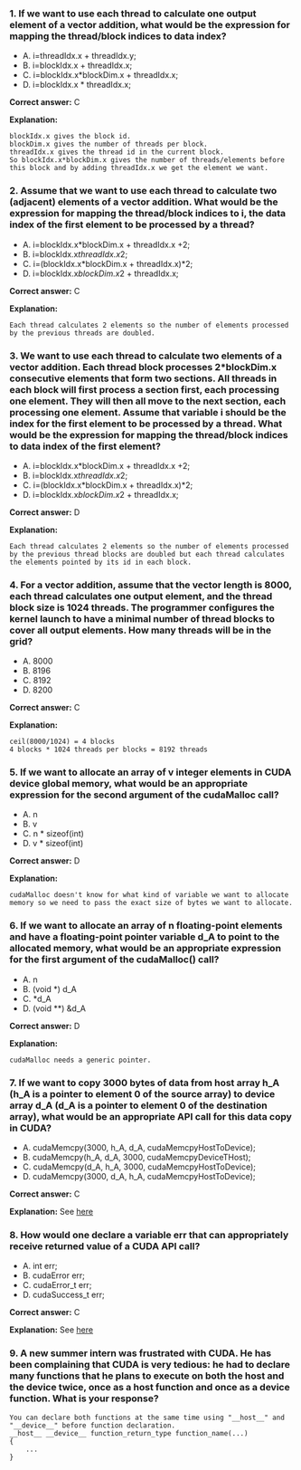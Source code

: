 ### 1. If we want to use each thread to calculate one output element of a vector addition, what would be the expression for mapping the thread/block indices to data index?
- A. i=threadIdx.x + threadIdx.y;
- B. i=blockIdx.x + threadIdx.x;
- C. i=blockIdx.x*blockDim.x + threadIdx.x;
- D. i=blockIdx.x * threadIdx.x;

**Correct answer:** C

**Explanation:**
```
blockIdx.x gives the block id.
blockDim.x gives the number of threads per block.
threadIdx.x gives the thread id in the current block.
So blockIdx.x*blockDim.x gives the number of threads/elements before this block and by adding threadIdx.x we get the element we want.
```

### 2. Assume that we want to use each thread to calculate two (adjacent) elements of a vector addition. What would be the expression for mapping the thread/block indices to i, the data index of the first element to be processed by a thread?
- A. i=blockIdx.x*blockDim.x + threadIdx.x +2;
- B. i=blockIdx.x*threadIdx.x*2;
- C. i=(blockIdx.x*blockDim.x + threadIdx.x)*2;
- D. i=blockIdx.x*blockDim.x*2 + threadIdx.x;

**Correct answer:** C

**Explanation:**
```
Each thread calculates 2 elements so the number of elements processed by the previous threads are doubled.   
```

### 3. We want to use each thread to calculate two elements of a vector addition. Each thread block processes 2*blockDim.x consecutive elements that form two sections. All threads in each block will first process a section first, each processing one element. They will then all move to the next section, each processing one element. Assume that variable i should be the index for the first element to be processed by a thread. What would be the expression for mapping the thread/block indices to data index of the first element?
- A. i=blockIdx.x*blockDim.x + threadIdx.x +2;
- B. i=blockIdx.x*threadIdx.x*2;
- C. i=(blockIdx.x*blockDim.x + threadIdx.x)*2;
- D. i=blockIdx.x*blockDim.x*2 + threadIdx.x;

**Correct answer:** D

**Explanation:**
```
Each thread calculates 2 elements so the number of elements processed by the previous thread blocks are doubled but each thread calculates the elements pointed by its id in each block.   
```

### 4. For a vector addition, assume that the vector length is 8000, each thread calculates one output element, and the thread block size is 1024 threads. The programmer configures the kernel launch to have a minimal number of thread blocks to cover all output elements. How many threads will be in the grid?
- A. 8000
- B. 8196
- C. 8192
- D. 8200

**Correct answer:** C

**Explanation:**
```
ceil(8000/1024) = 4 blocks
4 blocks * 1024 threads per blocks = 8192 threads 
```

### 5. If we want to allocate an array of v integer elements in CUDA device global memory, what would be an appropriate expression for the second argument of the cudaMalloc call?
- A. n
- B. v
- C. n * sizeof(int)
- D. v * sizeof(int)

**Correct answer:** D

**Explanation:**
```
cudaMalloc doesn't know for what kind of variable we want to allocate memory so we need to pass the exact size of bytes we want to allocate.
```

### 6. If we want to allocate an array of n floating-point elements and have a floating-point pointer variable d_A to point to the allocated memory, what would be an appropriate expression for the first argument of the cudaMalloc() call?
- A. n
- B. (void *) d_A
- C. *d_A
- D. (void **) &d_A

**Correct answer:** D

**Explanation:**
```
cudaMalloc needs a generic pointer.
```
### 7. If we want to copy 3000 bytes of data from host array h_A (h_A is a pointer to element 0 of the source array) to device array d_A (d_A is a pointer to element 0 of the destination array), what would be an appropriate API call for this data copy in CUDA?
- A. cudaMemcpy(3000, h_A, d_A, cudaMemcpyHostToDevice);
- B. cudaMemcpy(h_A, d_A, 3000, cudaMemcpyDeviceTHost);
- C. cudaMemcpy(d_A, h_A, 3000, cudaMemcpyHostToDevice);
- D. cudaMemcpy(3000, d_A, h_A, cudaMemcpyHostToDevice);

**Correct answer:** C

**Explanation:**
See [here](https://docs.nvidia.com/cuda/cuda-runtime-api/group__CUDART__MEMORY.html#group__CUDART__MEMORY_1gc263dbe6574220cc776b45438fc351e8)

### 8. How would one declare a variable err that can appropriately receive returned value of a CUDA API call?
- A. int err;
- B. cudaError err;
- C. cudaError_t err;
- D. cudaSuccess_t err;

**Correct answer:** C

**Explanation:** See [here](https://docs.nvidia.com/cuda/cuda-runtime-api/group__CUDART__TYPES.html#group__CUDART__TYPES_1gf599e5b8b829ce7db0f5216928f6ecb6)

### 9. A new summer intern was frustrated with CUDA. He has been complaining that CUDA is very tedious: he had to declare many functions that he plans to execute on both the host and the device twice, once as a host function and once as a device function. What is your response?
```
You can declare both functions at the same time using "__host__" and "__device__" before function declaration.
__host__ __device__ function_return_type function_name(...) 
{
    ...
}